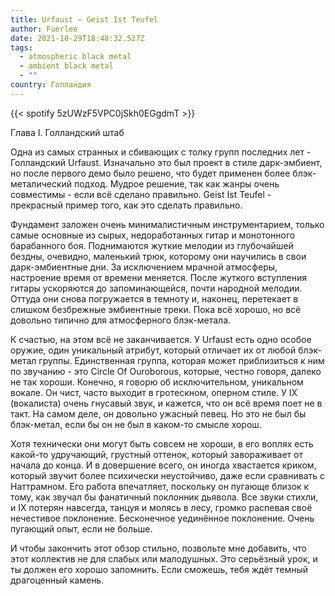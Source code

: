 ```yaml
---
title: Urfaust — Geist Ist Teufel
author: Fuerlee
date: 2021-10-29T18:48:32.527Z
tags:
  - atmospheric black metal
  - ambient black metal
  - ""
country: Голландия
---
```

{{< spotify 5zUWzF5VPC0jSkh0EGgdmT >}}

Глава I. Голландский штаб

Одна из самых странных и сбивающих с толку групп последних лет - Голландский Urfaust. Изначально это был проект в стиле дарк-эмбиент, но после первого демо было решено, что будет применен более блэк-металический подход. Мудрое решение, так как жанры очень совместимы - если всё сделано правильно. Geist Ist Teufel - прекрасный пример того, как это сделать правильно.

Фундамент заложен очень минималистичным инструментарием, только самые основные из сырых, недоработанных гитар и монотонного барабанного боя. Поднимаются жуткие мелодии из глубочайшей бездны, очевидно, маленький трюк, которому они научились в свои дарк-эмбиентные дни. За исключением мрачной атмосферы, настроение время от времени меняется. После жуткого вступления гитары ускоряются до запоминающейся, почти народной мелодии. Оттуда они снова погружается в темноту и, наконец, перетекает в слишком безбрежные эмбиентные треки. Пока всё хорошо, но всё довольно типично для атмосферного блэк-метала.

К счастью, на этом всё не заканчивается. У Urfaust есть одно особое оружие, один уникальный атрибут, который отличает их от любой блэк-метал группы. Единственная группа, которая может приблизиться к ним по звучанию - это Circle Of Ouroborous, которые, честно говоря, далеко не так хороши. Конечно, я говорю об исключительном, уникальном вокале. Он чист, часто выходит в гротескном, оперном стиле. У IX (вокалиста) очень гнусавый звук, и кажется, что он всё время поет не в такт. На самом деле, он довольно ужасный певец. Но это не был бы блэк-метал, если бы он не был в каком-то смысле хорош.

Хотя технически они могут быть совсем не хороши, в его воплях есть какой-то удручающий, грустный оттенок, который завораживает от начала до конца. И в довершение всего, он иногда хвастается криком, который звучит более психически неустойчиво, даже если сравнивать с Наттрамном. Его работа впечатляет, поскольку он пугающе близок к тому, как звучал бы фанатичный поклонник дьявола. Все звуки стихли, и IX потерян навсегда, танцуя и молясь в лесу, громко распевая своё нечестивое поклонение. Бесконечное уединённое поклонение. Очень пугающий опыт, если не больше.

И чтобы закончить этот обзор стильно, позвольте мне добавить, что этот коллектив не для слабых или малодушных. Это серьёзный урок, и ты должен его хорошо запомнить. Если сможешь, тебя ждёт темный драгоценный камень.